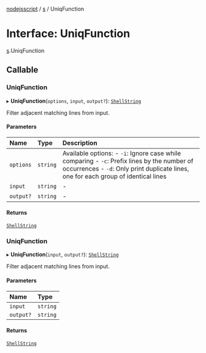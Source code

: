 [nodejsscript](../README.md) / [s](../modules/s.md) / UniqFunction

# Interface: UniqFunction

[s](../modules/s.md).UniqFunction

## Callable

### UniqFunction

▸ **UniqFunction**(`options`, `input`, `output?`): [`ShellString`](../modules/s.md#shellstring)

Filter adjacent matching lines from input.

#### Parameters

| Name | Type | Description |
| :------ | :------ | :------ |
| `options` | `string` | Available options: - `-i`: Ignore case while comparing - `-c`: Prefix lines by the number of occurrences - `-d`: Only print duplicate lines, one for each group of identical lines |
| `input` | `string` | - |
| `output?` | `string` | - |

#### Returns

[`ShellString`](../modules/s.md#shellstring)

### UniqFunction

▸ **UniqFunction**(`input`, `output?`): [`ShellString`](../modules/s.md#shellstring)

Filter adjacent matching lines from input.

#### Parameters

| Name | Type |
| :------ | :------ |
| `input` | `string` |
| `output?` | `string` |

#### Returns

[`ShellString`](../modules/s.md#shellstring)
